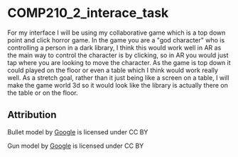 # COMP210_2_interace_task

For my interface I will be using my collaborative game which is a top down point and click horror game. In the game you are a "god character" who is controlling a person in a dark library, I think this would work well in AR as the main way to control the character is by clicking, so in AR you would just tap where you are looking to move the character. As the game is top down it could played on the floor or even a table which I think would work really well. As a stretch goal, rather than it just being like a screen on a table, I will make the game world 3d so it would look like the library is actually there on the table or on the floor. 

## Attribution
Bullet model by [Google](https://poly.google.com/view/2_eJPKc_a_D) is licensed under CC BY

Gun model by [Google](https://poly.google.com/view/4Rq3N_nqFRT) is licensed under CC BY 
